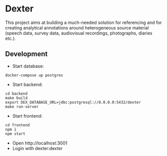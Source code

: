 # Dexter

This project aims at building a much-needed solution for referencing and for creating analytical annotations around heterogeneous source material (speech data, survey data, audiovisual recordings, photographs, diaries etc.).

## Development

- Start database:
```shell
docker-compose up postgres
```
- Start backend:
```shell
cd backend
make build
export DEX_DATABASE_URL=jdbc:postgresql://0.0.0.0:5432/dexter 
make run-server
```
- Start frontend:
```shell
cd frontend
npm i
npm start
```

- Open http://localhost:3001
- Login with dexter:dexter
